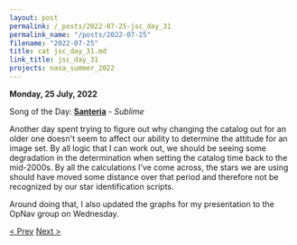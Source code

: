 ```yaml
---
layout: post
permalink: /_posts/2022-07-25-jsc_day_31
permalink_name: "/posts/2022-07-25"
filename: "2022-07-25"
title: cat jsc_day_31.md
link_title: jsc_day_31
projects: nasa_summer_2022
---
```

**Monday, 25 July, 2022**

Song of the Day: [**Santeria**](https://youtu.be/AEYN5w4T_aM) - *Sublime*

Another day spent trying to figure out why changing the catalog out for an older one doesn't seem to affect our ability to determine the attitude for an image set. By all logic that I can work out, we should be seeing some degradation in the determination when setting the catalog time back to the mid-2000s. By all the calculations I've come across, the stars we are using should have moved some distance over that period and therefore not be recognized by our star identification scripts.

Around doing that, I also updated the graphs for my presentation to the OpNav group on Wednesday.

[< Prev](/_posts/2022-07-22-jsc_day_30)    [Next >](/_posts/2022-07-26-jsc_day_32)
